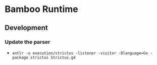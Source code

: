# Bamboo Runtime

## Development

### Update the parser

- `antlr -o execution/strictus -listener -visitor -Dlanguage=Go -package strictus Strictus.g4`
